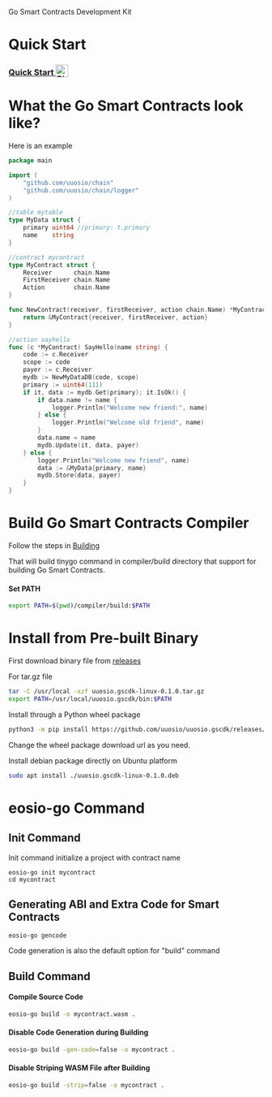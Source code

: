 Go Smart Contracts Development Kit

# Quick Start

<h3>
  <a
    target="_blank"
    href="https://mybinder.org/v2/gh/uuosio/uuosio.gscdk/main?filepath=quickstart/quickstart.ipynb"
  >
    Quick Start
    <img alt="Binder" valign="bottom" height="25px"
    src="https://mybinder.org/badge_logo.svg"
    />
  </a>
</h3>

# What the Go Smart Contracts look like?

Here is an example

```go
package main

import (
	"github.com/uuosio/chain"
	"github.com/uuosio/chain/logger"
)

//table mytable
type MyData struct {
	primary uint64 //primary: t.primary
	name    string
}

//contract mycontract
type MyContract struct {
	Receiver      chain.Name
	FirstReceiver chain.Name
	Action        chain.Name
}

func NewContract(receiver, firstReceiver, action chain.Name) *MyContract {
	return &MyContract{receiver, firstReceiver, action}
}

//action sayhello
func (c *MyContract) SayHello(name string) {
	code := c.Receiver
	scope := code
	payer := c.Receiver
	mydb := NewMyDataDB(code, scope)
	primary := uint64(111)
	if it, data := mydb.Get(primary); it.IsOk() {
        if data.name != name {
			logger.Println("Welcome new friend:", name)
		} else {
			logger.Println("Welcome old friend", name)
		}
		data.name = name
		mydb.Update(it, data, payer)
    } else {
		logger.Println("Welcome new friend", name)
		data := &MyData{primary, name}
		mydb.Store(data, payer)
	}
}
```

# Build Go Smart Contracts Compiler

Follow the steps in [Building](./BUILDING.md)

That will build tinygo command in compiler/build directory that support for building Go Smart Contracts.

#### Set PATH

```bash
export PATH=$(pwd)/compiler/build:$PATH
```

# Install from Pre-built Binary

First download binary file from [releases](https://github.com/uuosio/uuosio.gscdk/releases)

For tar.gz file

```bash
tar -C /usr/local -xzf uuosio.gscdk-linux-0.1.0.tar.gz
export PATH=/usr/local/uuosio.gscdk/bin:$PATH
```

Install through a Python wheel package

```bash
python3 -m pip install https://github.com/uuosio/uuosio.gscdk/releases/download/v0.1.2/gscdk-0.1.0-py3-none-manylinux1_x86_64.whl
```
Change the wheel package download url as you need.


Install debian package directly on Ubuntu platform

```bash
sudo apt install ./uuosio.gscdk-linux-0.1.0.deb
```

# eosio-go Command

## Init Command

Init command initialize a project with contract name

```
eosio-go init mycontract
cd mycontract
```

## Generating ABI and Extra Code for Smart Contracts

```
eosio-go gencode
```

Code generation is also the default option for "build" command

## Build Command

#### Compile Source Code

```bash
eosio-go build -o mycontract.wasm .
```

#### Disable Code Generation during Building

```bash
eosio-go build -gen-code=false -o mycontract .
```

#### Disable Striping WASM File after Building

```bash
eosio-go build -strip=false -o mycontract .
```
